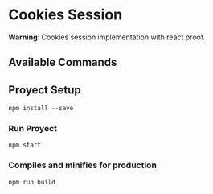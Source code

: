 # Cookies Session
  **Warning**: Cookies session implementation with react proof. 

## Available Commands


## Proyect Setup
```
npm install --save
```

### Run Proyect
```
npm start
```

### Compiles and minifies for production
```
npm run build
```
